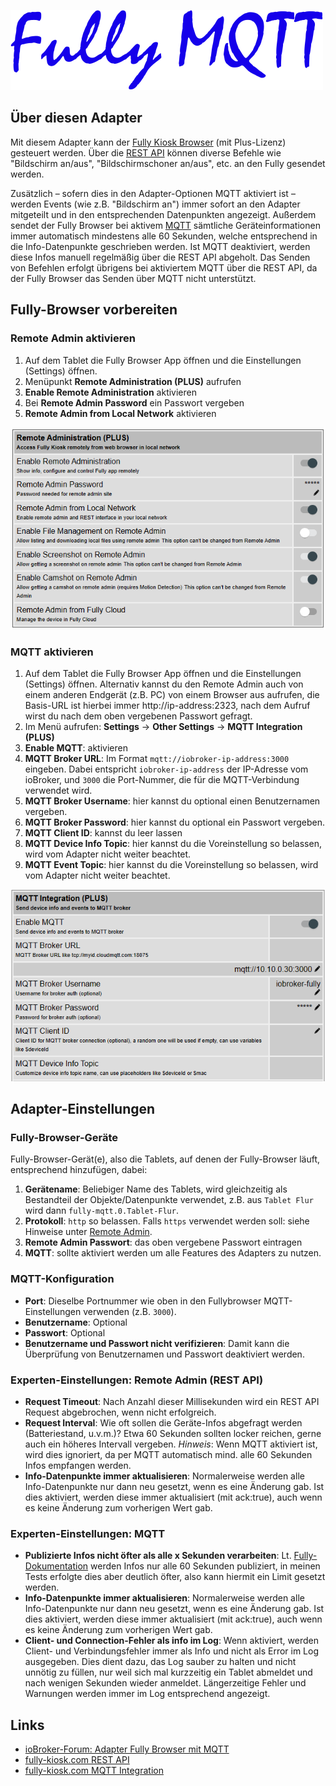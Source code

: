 ![Logo](../../admin/fully-mqtt_500.png)

## Über diesen Adapter

Mit diesem Adapter kann der [Fully Kiosk Browser](https://www.fully-kiosk.com) (mit Plus-Lizenz) gesteuert werden. Über die [REST API](https://www.fully-kiosk.com/en/#rest) können diverse Befehle wie "Bildschirm an/aus", "Bildschirmschoner an/aus", etc. an den Fully gesendet werden.

Zusätzlich – sofern dies in den Adapter-Optionen MQTT aktiviert ist – werden Events (wie z.B. "Bildschirm an") immer sofort an den Adapter mitgeteilt und in den entsprechenden Datenpunkten angezeigt. Außerdem sendet der Fully Browser bei aktivem [MQTT](https://www.fully-kiosk.com/en/#mqtt) sämtliche Geräteinformationen immer automatisch mindestens alle 60 Sekunden, welche entsprechend in die Info-Datenpunkte geschrieben werden. Ist MQTT deaktiviert, werden diese Infos manuell regelmäßig über die REST API abgeholt. Das Senden von Befehlen erfolgt übrigens bei aktiviertem MQTT über die REST API, da der Fully Browser das Senden über MQTT nicht unterstützt.

## Fully-Browser vorbereiten

### Remote Admin aktivieren
1. Auf dem Tablet die Fully Browser App öffnen und die Einstellungen (Settings) öffnen.
1. Menüpunkt **Remote Administration (PLUS)** aufrufen
1. **Enable Remote Administration** aktivieren
1. Bei **Remote Admin Password** ein Passwort vergeben
1. **Remote Admin from Local Network** aktivieren

![Logo](../_img/fully-browser-settings-remote-admin.png)

### MQTT aktivieren
1. Auf dem Tablet die Fully Browser App öffnen und die Einstellungen (Settings) öffnen. Alternativ kannst du den Remote Admin auch von einem anderen Endgerät (z.B. PC) von einem Browser aus aufrufen, die Basis-URL ist hierbei immer http://ip-address:2323, nach dem Aufruf wirst du nach dem oben vergebenen Passwort gefragt.
2. Im Menü aufrufen: **Settings** -> **Other Settings** -> **MQTT Integration (PLUS)**
3. **Enable MQTT**: aktivieren
4. **MQTT Broker URL**: Im Format `mqtt://iobroker-ip-address:3000` eingeben. Dabei entspricht `iobroker-ip-address` der IP-Adresse vom ioBroker, und `3000` die Port-Nummer, die für die MQTT-Verbindung verwendet wird. 
5. **MQTT Broker Username**: hier kannst du optional einen Benutzernamen vergeben.
6. **MQTT Broker Password**: hier kannst du optional ein Passwort vergeben.
7. **MQTT Client ID**: kannst du leer lassen
8. **MQTT Device Info Topic**: hier kannst du die Voreinstellung so belassen, wird vom Adapter nicht weiter beachtet.
8. **MQTT Event Topic**: hier kannst du die Voreinstellung so belassen, wird vom Adapter nicht weiter beachtet.

![Logo](../_img/fully-browser-settings-mqtt.png)


## Adapter-Einstellungen

### Fully-Browser-Geräte
Fully-Browser-Gerät(e), also die Tablets, auf denen der Fully-Browser läuft, entsprechend hinzufügen, dabei:
1. **Gerätename**: Beliebiger Name des Tablets, wird gleichzeitig als Bestandteil der Objekte/Datenpunkte verwendet, z.B. aus `Tablet Flur` wird dann `fully-mqtt.0.Tablet-Flur`.
1. **Protokoll**: `http` so belassen. Falls `https` verwendet werden soll: siehe Hinweise unter [Remote Admin](https://www.fully-kiosk.com/en/#remoteadmin).
1. **Remote Admin Passwort**: das oben vergebene Passwort eintragen
1. **MQTT**: sollte aktiviert werden um alle Features des Adapters zu nutzen.

### MQTT-Konfiguration
 * **Port**: Dieselbe Portnummer wie oben in den Fullybrowser MQTT-Einstellungen verwenden (z.B. `3000`).
 * **Benutzername**: Optional
 * **Passwort**: Optional
 * **Benutzername und Passwort nicht verifizieren**: Damit kann die Überprüfung von Benutzernamen und Passwort deaktiviert werden.

### Experten-Einstellungen: Remote Admin (REST API)
 * **Request Timeout**: Nach Anzahl dieser Millisekunden wird ein REST API Request abgebrochen, wenn nicht erfolgreich.
 * **Request Interval**: Wie oft sollen die Geräte-Infos abgefragt werden (Batteriestand, u.v.m.)? Etwa 60 Sekunden sollten locker reichen, gerne auch ein höheres Intervall vergeben. *Hinweis*: Wenn MQTT aktiviert ist, wird dies ignoriert, da per MQTT automatisch mind. alle 60 Sekunden Infos empfangen werden.
 * **Info-Datenpunkte immer aktualisieren**: Normalerweise werden alle Info-Datenpunkte nur dann neu gesetzt, wenn es eine Änderung gab. Ist dies aktiviert, werden diese immer aktualisiert (mit ack:true), auch wenn es keine Änderung zum vorherigen Wert gab.

### Experten-Einstellungen: MQTT
 * **Publizierte Infos nicht öfter als alle x Sekunden verarbeiten**: Lt. [Fully-Dokumentation](https://www.fully-kiosk.com/en/#mqtt) werden Infos nur alle 60 Sekunden publiziert, in meinen Tests erfolgte dies aber deutlich öfter, also kann hiermit ein Limit gesetzt werden.
 * **Info-Datenpunkte immer aktualisieren**: Normalerweise werden alle Info-Datenpunkte nur dann neu gesetzt, wenn es eine Änderung gab. Ist dies aktiviert, werden diese immer aktualisiert (mit ack:true), auch wenn es keine Änderung zum vorherigen Wert gab.
 * **Client- und Connection-Fehler als info im Log**: Wenn aktiviert, werden Client- und Verbindungsfehler immer als Info und nicht als Error im Log ausgegeben. Dies dient dazu, das Log sauber zu halten und nicht unnötig zu füllen, nur weil sich mal kurzzeitig ein Tablet abmeldet und nach wenigen Sekunden wieder anmeldet. Längerzeitige Fehler und Warnungen werden immer im Log entsprechend angezeigt.


 ## Links

* [ioBroker-Forum: Adapter Fully Browser mit MQTT](https://forum.iobroker.net/topic/63705/)
* [fully-kiosk.com REST API](https://www.fully-kiosk.com/en/#rest)
* [fully-kiosk.com MQTT Integration](https://www.fully-kiosk.com/en/#mqtt)